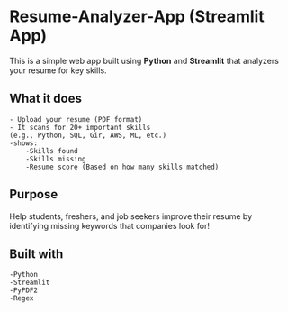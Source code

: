 # Resume-Analyzer-App (Streamlit App)
This is a simple web app built using **Python** and **Streamlit** that analyzers your resume for key skills.

## What it does
    - Upload your resume (PDF format)
    - It scans for 20+ important skills 
    (e.g., Python, SQL, Gir, AWS, ML, etc.)
    -shows:
        -Skills found
        -Skills missing
        -Resume score (Based on how many skills matched)

## Purpose
Help students, freshers, and job seekers improve their resume by identifying missing keywords that companies look for!

## Built with
    -Python
    -Streamlit
    -PyPDF2
    -Regex